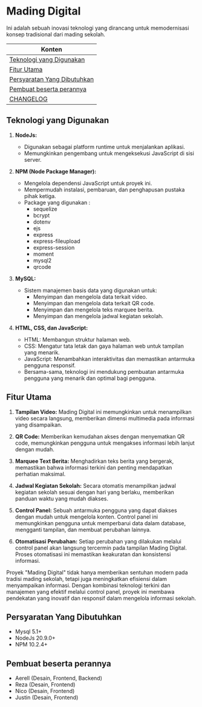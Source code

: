 # Mading Digital

Ini adalah sebuah inovasi teknologi yang dirancang untuk memodernisasi konsep tradisional dari mading sekolah.

| Konten |
| ------ |
| [Teknologi yang Digunakan](#teknologi-yang-digunakan) |
| [Fitur Utama](#fitur-utama) |
| [Persyaratan Yang Dibutuhkan](#persyaratan-yang-dibutuhkan) |
| [Pembuat beserta perannya](#pembuat-beserta-perannya) |
| [CHANGELOG](CHANGELOG.md) |

## Teknologi yang Digunakan
1. **NodeJs:** 
   - Digunakan sebagai platform runtime untuk menjalankan aplikasi.
   - Memungkinkan pengembang untuk mengeksekusi JavaScript di sisi server.

2. **NPM (Node Package Manager):** 
   - Mengelola dependensi JavaScript untuk proyek ini.
   - Mempermudah instalasi, pembaruan, dan penghapusan pustaka pihak ketiga.
   - Package yang digunakan :
        - sequelize
        - bcrypt
        - dotenv
        - ejs
        - express
        - express-fileupload
        - express-session
        - moment
        - mysql2
        - qrcode

3. **MySQL:** 
   - Sistem manajemen basis data yang digunakan untuk:
     - Menyimpan dan mengelola data terkait video.
     - Menyimpan dan mengelola data terkait QR code.
     - Menyimpan dan mengelola teks marquee berita.
     - Menyimpan dan mengelola jadwal kegiatan sekolah.

4. **HTML, CSS, dan JavaScript:** 
   - HTML: Membangun struktur halaman web.
   - CSS: Mengatur tata letak dan gaya halaman web untuk tampilan yang menarik.
   - JavaScript: Menambahkan interaktivitas dan memastikan antarmuka pengguna responsif.
   - Bersama-sama, teknologi ini mendukung pembuatan antarmuka pengguna yang menarik dan optimal bagi pengguna.

## Fitur Utama
1. **Tampilan Video:** Mading Digital ini memungkinkan untuk menampilkan video secara langsung, memberikan dimensi multimedia pada informasi yang disampaikan.

2. **QR Code:** Memberikan kemudahan akses dengan menyematkan QR code, memungkinkan pengguna untuk mengakses informasi lebih lanjut dengan mudah.

3. **Marquee Text Berita:** Menghadirkan teks berita yang bergerak, memastikan bahwa informasi terkini dan penting mendapatkan perhatian maksimal.

4. **Jadwal Kegiatan Sekolah:** Secara otomatis menampilkan jadwal kegiatan sekolah sesuai dengan hari yang berlaku, memberikan panduan waktu yang mudah diakses.

5. **Control Panel:** Sebuah antarmuka pengguna yang dapat diakses dengan mudah untuk mengelola konten. Control panel ini memungkinkan pengguna untuk memperbarui data dalam database, mengganti tampilan, dan membuat perubahan lainnya.

6. **Otomatisasi Perubahan:** Setiap perubahan yang dilakukan melalui control panel akan langsung tercermin pada tampilan Mading Digital. Proses otomatisasi ini memastikan keakuratan dan konsistensi informasi.

Proyek "Mading Digital" tidak hanya memberikan sentuhan modern pada tradisi mading sekolah, tetapi juga meningkatkan efisiensi dalam menyampaikan informasi. Dengan kombinasi teknologi terkini dan manajemen yang efektif melalui control panel, proyek ini membawa pendekatan yang inovatif dan responsif dalam mengelola informasi sekolah.

## Persyaratan Yang Dibutuhkan
- Mysql 5.1+
- NodeJs 20.9.0+
- NPM 10.2.4+

## Pembuat beserta perannya
- Aerell (Desain, Frontend, Backend)
- Reza (Desain, Frontend)
- Nico (Desain, Frontend)
- Justin (Desain, Frontend)